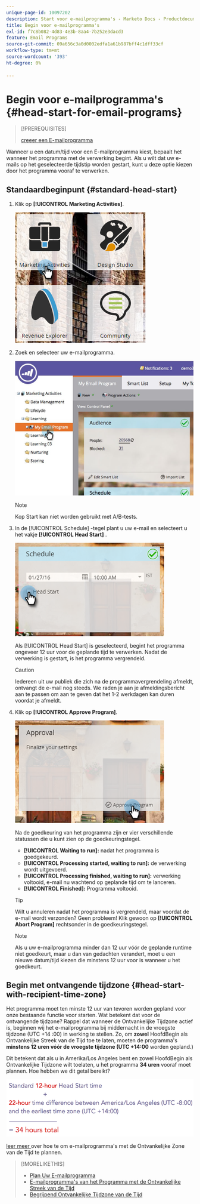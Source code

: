 ```yaml
---
unique-page-id: 10097202
description: Start voor e-mailprogramma's - Marketo Docs - Productdocumentatie
title: Begin voor e-mailprogramma's
exl-id: f7c8b082-4d83-4e3b-8aa4-7b252e3dacd3
feature: Email Programs
source-git-commit: 09a656c3a0d0002edfa1a61b987bff4c1dff33cf
workflow-type: tm+mt
source-wordcount: '393'
ht-degree: 0%

---
```


# Begin voor e-mailprogramma&#39;s {#head-start-for-email-programs}

>[!PREREQUISITES]
>
>[ creeer een E-mailprogramma ](/help/marketo/product-docs/email-marketing/email-programs/creating-an-email-program/create-an-email-program.md)

Wanneer u een datum/tijd voor een E-mailprogramma kiest, bepaalt het wanneer het programma met de verwerking begint. Als u wilt dat uw e-mails op het geselecteerde tijdstip worden gestart, kunt u deze optie kiezen door het programma vooraf te verwerken.

## Standaardbeginpunt {#standard-head-start}

1. Klik op **[!UICONTROL Marketing Activities]**.

   ![](assets/one-1.png)

1. Zoek en selecteer uw e-mailprogramma.

   ![](assets/selectemailprogram-4.jpg)

   >[!NOTE]
   >
   >Kop Start kan niet worden gebruikt met A/B-tests.

1. In de [!UICONTROL Schedule] -tegel plant u uw e-mail en selecteert u het vakje **[!UICONTROL Head Start]** .

   ![](assets/three-1.png)

   Als [!UICONTROL Head Start] is geselecteerd, begint het programma ongeveer 12 uur voor de geplande tijd te verwerken. Nadat de verwerking is gestart, is het programma vergrendeld.

   >[!CAUTION]
   >
   >Iedereen uit uw publiek die zich na de programmavergrendeling afmeldt, ontvangt de e-mail nog steeds. We raden je aan je afmeldingsbericht aan te passen om aan te geven dat het 1-2 werkdagen kan duren voordat je afmeldt.

1. Klik op **[!UICONTROL Approve Program]**.

   ![](assets/four-1.png)

   Na de goedkeuring van het programma zijn er vier verschillende statussen die u kunt zien op de goedkeuringstegel.

   * **[!UICONTROL Waiting to run]:** nadat het programma is goedgekeurd.
   * **[!UICONTROL Processing started, waiting to run]:** de verwerking wordt uitgevoerd.
   * **[!UICONTROL Processing finished, waiting to run]:** verwerking voltooid, e-mail nu wachtend op geplande tijd om te lanceren.
   * **[!UICONTROL Finished]:** Programma voltooid.

   >[!TIP]
   >
   >Wilt u annuleren nadat het programma is vergrendeld, maar voordat de e-mail wordt verzonden? Geen probleem! Klik gewoon op **[!UICONTROL Abort Program]** rechtsonder in de goedkeuringstegel.

   >[!NOTE]
   >
   >Als u uw e-mailprogramma minder dan 12 uur vóór de geplande runtime niet goedkeurt, maar u dan van gedachten verandert, moet u een nieuwe datum/tijd kiezen die minstens 12 uur voor is wanneer u het goedkeurt.

## Begin met ontvangende tijdzone {#head-start-with-recipient-time-zone}

Het programma moet ten minste 12 uur van tevoren worden gepland voor onze bestaande functie voor starten. Wat betekent dat voor de ontvangende tijdzone? Rappel dat wanneer de Ontvankelijke Tijdzone actief is, beginnen wij het e-mailprogramma bij middernacht in de vroegste tijdzone (UTC +14 :00) in werking te stellen. Zo, om **zowel** HoofdBegin als Ontvankelijke Streek van de Tijd toe te laten, moeten de programma&#39;s **minstens 12 uren vóór de vroegste tijdzone (UTC +14:00** worden gepland.)

Dit betekent dat als u in Amerika/Los Angeles bent en zowel HoofdBegin als Ontvankelijke Tijdzone wilt toelaten, u het programma **34 uren** vooraf moet plannen. Hoe hebben we dit getal bereikt?

![](assets/image2017-12-5-13-3a11-3a46.png)

[ leer meer ](/help/marketo/product-docs/email-marketing/email-programs/email-program-actions/scheduling-with-recipient-time-zone/schedule-email-programs-with-recipient-time-zone.md) over hoe te om e-mailprogramma&#39;s met de Ontvankelijke Zone van de Tijd te plannen.

>[!MORELIKETHIS]
>
>* [ Plan Uw E-mailprogramma ](/help/marketo/product-docs/email-marketing/email-programs/email-program-actions/schedule-your-email-program.md)
>* [ E-mailprogramma&#39;s van het Programma met de Ontvankelijke Streek van de Tijd ](/help/marketo/product-docs/email-marketing/email-programs/email-program-actions/scheduling-with-recipient-time-zone/schedule-email-programs-with-recipient-time-zone.md)
>* [ Begrijpend Ontvankelijke Tijdzone van de Tijd ](/help/marketo/product-docs/email-marketing/email-programs/email-program-actions/scheduling-with-recipient-time-zone/understanding-recipient-time-zone.md)
